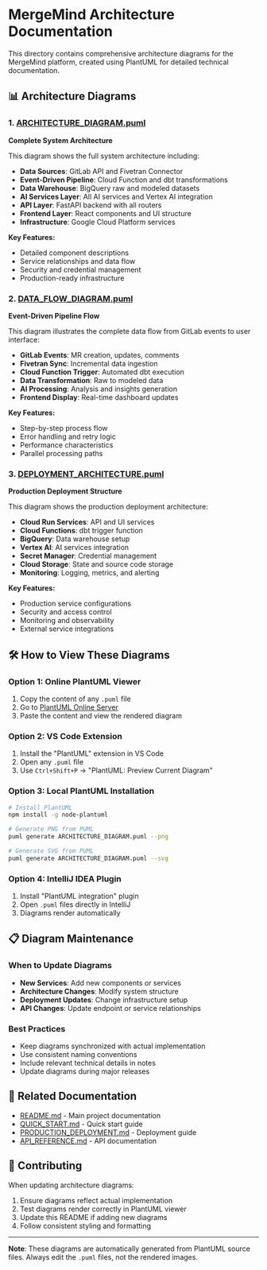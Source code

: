 # MergeMind Architecture Documentation

This directory contains comprehensive architecture diagrams for the MergeMind platform, created using PlantUML for detailed technical documentation.

## 📊 Architecture Diagrams

### 1. [ARCHITECTURE_DIAGRAM.puml](ARCHITECTURE_DIAGRAM.puml)
**Complete System Architecture**

This diagram shows the full system architecture including:
- **Data Sources**: GitLab API and Fivetran Connector
- **Event-Driven Pipeline**: Cloud Function and dbt transformations
- **Data Warehouse**: BigQuery raw and modeled datasets
- **AI Services Layer**: All AI services and Vertex AI integration
- **API Layer**: FastAPI backend with all routers
- **Frontend Layer**: React components and UI structure
- **Infrastructure**: Google Cloud Platform services

**Key Features:**
- Detailed component descriptions
- Service relationships and data flow
- Security and credential management
- Production-ready infrastructure

### 2. [DATA_FLOW_DIAGRAM.puml](DATA_FLOW_DIAGRAM.puml)
**Event-Driven Pipeline Flow**

This diagram illustrates the complete data flow from GitLab events to user interface:
- **GitLab Events**: MR creation, updates, comments
- **Fivetran Sync**: Incremental data ingestion
- **Cloud Function Trigger**: Automated dbt execution
- **Data Transformation**: Raw to modeled data
- **AI Processing**: Analysis and insights generation
- **Frontend Display**: Real-time dashboard updates

**Key Features:**
- Step-by-step process flow
- Error handling and retry logic
- Performance characteristics
- Parallel processing paths

### 3. [DEPLOYMENT_ARCHITECTURE.puml](DEPLOYMENT_ARCHITECTURE.puml)
**Production Deployment Structure**

This diagram shows the production deployment architecture:
- **Cloud Run Services**: API and UI services
- **Cloud Functions**: dbt trigger function
- **BigQuery**: Data warehouse setup
- **Vertex AI**: AI services integration
- **Secret Manager**: Credential management
- **Cloud Storage**: State and source code storage
- **Monitoring**: Logging, metrics, and alerting

**Key Features:**
- Production service configurations
- Security and access control
- Monitoring and observability
- External service integrations

## 🛠️ How to View These Diagrams

### Option 1: Online PlantUML Viewer
1. Copy the content of any `.puml` file
2. Go to [PlantUML Online Server](http://www.plantuml.com/plantuml/uml/)
3. Paste the content and view the rendered diagram

### Option 2: VS Code Extension
1. Install the "PlantUML" extension in VS Code
2. Open any `.puml` file
3. Use `Ctrl+Shift+P` → "PlantUML: Preview Current Diagram"

### Option 3: Local PlantUML Installation
```bash
# Install PlantUML
npm install -g node-plantuml

# Generate PNG from PUML
puml generate ARCHITECTURE_DIAGRAM.puml --png

# Generate SVG from PUML
puml generate ARCHITECTURE_DIAGRAM.puml --svg
```

### Option 4: IntelliJ IDEA Plugin
1. Install "PlantUML integration" plugin
2. Open `.puml` files directly in IntelliJ
3. Diagrams render automatically

## 📋 Diagram Maintenance

### When to Update Diagrams
- **New Services**: Add new components or services
- **Architecture Changes**: Modify system structure
- **Deployment Updates**: Change infrastructure setup
- **API Changes**: Update endpoint or service relationships

### Best Practices
- Keep diagrams synchronized with actual implementation
- Use consistent naming conventions
- Include relevant technical details in notes
- Update diagrams during major releases

## 🔗 Related Documentation

- [README.md](../README.md) - Main project documentation
- [QUICK_START.md](QUICK_START.md) - Quick start guide
- [PRODUCTION_DEPLOYMENT.md](PRODUCTION_DEPLOYMENT.md) - Deployment guide
- [API_REFERENCE.md](API_REFERENCE.md) - API documentation

## 📝 Contributing

When updating architecture diagrams:
1. Ensure diagrams reflect actual implementation
2. Test diagrams render correctly in PlantUML viewer
3. Update this README if adding new diagrams
4. Follow consistent styling and formatting

---

**Note**: These diagrams are automatically generated from PlantUML source files. Always edit the `.puml` files, not the rendered images.
